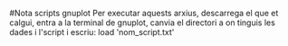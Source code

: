 #Nota scripts gnuplot
Per executar aquests arxius, descarrega el que et calgui, entra a la terminal de gnuplot, canvia el directori a on tinguis les dades i l'script i escriu:
load 'nom_script.txt'
